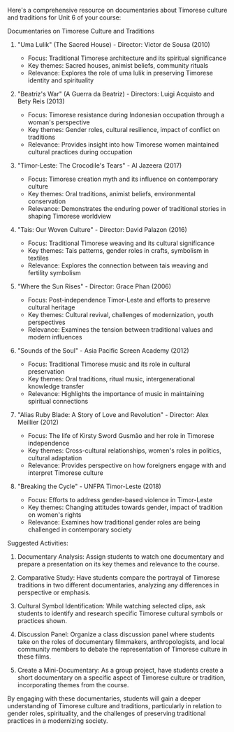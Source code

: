 Here's a comprehensive resource on documentaries about Timorese culture and traditions for Unit 6 of your course:

Documentaries on Timorese Culture and Traditions

1. "Uma Lulik" (The Sacred House) - Director: Victor de Sousa (2010)
   - Focus: Traditional Timorese architecture and its spiritual significance
   - Key themes: Sacred houses, animist beliefs, community rituals
   - Relevance: Explores the role of uma lulik in preserving Timorese identity and spirituality

2. "Beatriz's War" (A Guerra da Beatriz) - Directors: Luigi Acquisto and Bety Reis (2013)
   - Focus: Timorese resistance during Indonesian occupation through a woman's perspective
   - Key themes: Gender roles, cultural resilience, impact of conflict on traditions
   - Relevance: Provides insight into how Timorese women maintained cultural practices during occupation

3. "Timor-Leste: The Crocodile's Tears" - Al Jazeera (2017)
   - Focus: Timorese creation myth and its influence on contemporary culture
   - Key themes: Oral traditions, animist beliefs, environmental conservation
   - Relevance: Demonstrates the enduring power of traditional stories in shaping Timorese worldview

4. "Tais: Our Woven Culture" - Director: David Palazon (2016)
   - Focus: Traditional Timorese weaving and its cultural significance
   - Key themes: Tais patterns, gender roles in crafts, symbolism in textiles
   - Relevance: Explores the connection between tais weaving and fertility symbolism

5. "Where the Sun Rises" - Director: Grace Phan (2006)
   - Focus: Post-independence Timor-Leste and efforts to preserve cultural heritage
   - Key themes: Cultural revival, challenges of modernization, youth perspectives
   - Relevance: Examines the tension between traditional values and modern influences

6. "Sounds of the Soul" - Asia Pacific Screen Academy (2012)
   - Focus: Traditional Timorese music and its role in cultural preservation
   - Key themes: Oral traditions, ritual music, intergenerational knowledge transfer
   - Relevance: Highlights the importance of music in maintaining spiritual connections

7. "Alias Ruby Blade: A Story of Love and Revolution" - Director: Alex Meillier (2012)
   - Focus: The life of Kirsty Sword Gusmão and her role in Timorese independence
   - Key themes: Cross-cultural relationships, women's roles in politics, cultural adaptation
   - Relevance: Provides perspective on how foreigners engage with and interpret Timorese culture

8. "Breaking the Cycle" - UNFPA Timor-Leste (2018)
   - Focus: Efforts to address gender-based violence in Timor-Leste
   - Key themes: Changing attitudes towards gender, impact of tradition on women's rights
   - Relevance: Examines how traditional gender roles are being challenged in contemporary society

Suggested Activities:

1. Documentary Analysis: Assign students to watch one documentary and prepare a presentation on its key themes and relevance to the course.

2. Comparative Study: Have students compare the portrayal of Timorese traditions in two different documentaries, analyzing any differences in perspective or emphasis.

3. Cultural Symbol Identification: While watching selected clips, ask students to identify and research specific Timorese cultural symbols or practices shown.

4. Discussion Panel: Organize a class discussion panel where students take on the roles of documentary filmmakers, anthropologists, and local community members to debate the representation of Timorese culture in these films.

5. Create a Mini-Documentary: As a group project, have students create a short documentary on a specific aspect of Timorese culture or tradition, incorporating themes from the course.

By engaging with these documentaries, students will gain a deeper understanding of Timorese culture and traditions, particularly in relation to gender roles, spirituality, and the challenges of preserving traditional practices in a modernizing society.